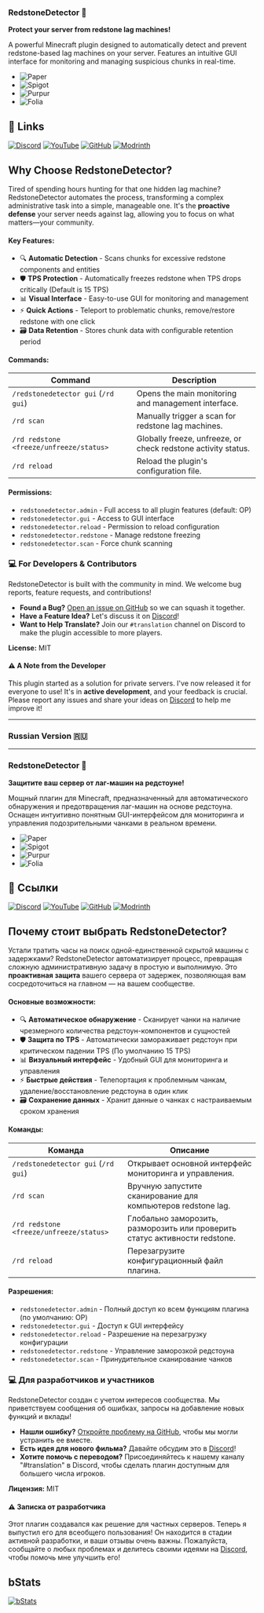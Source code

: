 ### **RedstoneDetector 🔴**  
**Protect your server from redstone lag machines!**

A powerful Minecraft plugin designed to automatically detect and prevent redstone-based lag machines on your server. Features an intuitive GUI interface for monitoring and managing suspicious chunks in real-time.

*    ![Paper](https://img.shields.io/badge/Paper-1.16.1%E2%80%931.21.10-success&logo=minecraft)     
*    ![Spigot](https://img.shields.io/badge/Spigot-1.16.1%E2%80%931.21.10-success&logo=minecraft)   
*    ![Purpur](https://img.shields.io/badge/Purpur-1.16.1%E2%80%931.21.10-success&logo=minecraft)
* 
  ![Folia](https://img.shields.io/badge/Folia-Not_Supported-red)

## 📌 Links
[![Discord](https://img.shields.io/badge/Discord-Join-blue?logo=discord&logoColor=white)](https://discord.gg/PXDzCQZUch)
[![YouTube](https://img.shields.io/badge/YouTube-Subscribe-red?logo=youtube&logoColor=white)](https://www.youtube.com/@Stepanyaa)
[![GitHub](https://img.shields.io/badge/GitHub-Repo-yellow?logo=github&logoColor=white)](https://github.com/Stepanyaa/RedstoneDetector)
[![Modrinth](https://img.shields.io/badge/Modrinth-Download-1bd96a?logo=modrinth&logoColor=white)](https://modrinth.com/project/redstonedetector)

## **Why Choose RedstoneDetector?**
Tired of spending hours hunting for that one hidden lag machine? RedstoneDetector automates the process, transforming a complex administrative task into a simple, manageable one. It's the **proactive defense** your server needs against lag, allowing you to focus on what matters—your community.

#### **Key Features:**
- 🔍 **Automatic Detection** - Scans chunks for excessive redstone components and entities
- 🛡️ **TPS Protection** - Automatically freezes redstone when TPS drops critically (Default is 15 TPS)
- 📊 **Visual Interface** - Easy-to-use GUI for monitoring and management
- ⚡ **Quick Actions** - Teleport to problematic chunks, remove/restore redstone with one click
- 🗃️ **Data Retention** - Stores chunk data with configurable retention period

#### **Commands:**
| Command | Description |
|---------|-------------|
| `/redstonedetector gui` (`/rd gui`) | Opens the main monitoring and management interface. |
| `/rd scan` | Manually trigger a scan for redstone lag machines. |
| `/rd redstone <freeze/unfreeze/status>`| Globally freeze, unfreeze, or check redstone activity status. |
| `/rd reload` | Reload the plugin's configuration file. |

#### **Permissions:**
- `redstonedetector.admin` - Full access to all plugin features (default: OP)
- `redstonedetector.gui` - Access to GUI interface
- `redstonedetector.reload` - Permission to reload configuration
- `redstonedetector.redstone` - Manage redstone freezing
- `redstonedetector.scan` - Force chunk scanning

### **💻 For Developers & Contributors**
RedstoneDetector is built with the community in mind. We welcome bug reports, feature requests, and contributions!
-   **Found a Bug?** [Open an issue on GitHub](https://github.com/Stepanyaa/RedstoneDetector) so we can squash it together.
-   **Have a Feature Idea?** Let's discuss it on [Discord](https://discord.gg/PXDzCQZUch)!
-   **Want to Help Translate?** Join our `#translation` channel on Discord to make the plugin accessible to more players.

**License:** MIT

#### **⚠️ A Note from the Developer**
This plugin started as a solution for private servers. I've now released it for everyone to use! It's in **active development**, and your feedback is crucial. Please report any issues and share your ideas on [Discord](https://discord.gg/PXDzCQZUch) to help me improve it!

---

### **Russian Version 🇷🇺**

---

### **RedstoneDetector 🔴**  
**Защитите ваш сервер от лаг-машин на редстоуне!**

Мощный плагин для Minecraft, предназначенный для автоматического обнаружения и предотвращения лаг-машин на основе редстоуна. Оснащен интуитивно понятным GUI-интерфейсом для мониторинга и управления подозрительными чанками в реальном времени.

*    ![Paper](https://img.shields.io/badge/Paper-1.16.1%E2%80%931.21.10-success&logo=minecraft)     
*    ![Spigot](https://img.shields.io/badge/Spigot-1.16.1%E2%80%931.21.10-success&logo=minecraft)   
*    ![Purpur](https://img.shields.io/badge/Purpur-1.16.1%E2%80%931.21.10-success&logo=minecraft)
* 
  ![Folia](https://img.shields.io/badge/Folia-Не_поддерживается-red)

## 📌 Ссылки
[![Discord](https://img.shields.io/badge/Discord-Join-blue?logo=discord&logoColor=white)](https://discord.gg/PXDzCQZUch)
[![YouTube](https://img.shields.io/badge/YouTube-Subscribe-red?logo=youtube&logoColor=white)](https://www.youtube.com/@Stepanyaa)
[![GitHub](https://img.shields.io/badge/GitHub-Repo-yellow?logo=github&logoColor=white)](https://github.com/Stepanyaa/RedstoneDetector)
[![Modrinth](https://img.shields.io/badge/Modrinth-Download-1bd96a?logo=modrinth&logoColor=white)](https://modrinth.com/project/redstonedetector)

## **Почему стоит выбрать RedstoneDetector?**

Устали тратить часы на поиск одной-единственной скрытой машины с задержками? RedstoneDetector автоматизирует процесс, превращая сложную административную задачу в простую и выполнимую. Это **проактивная защита** вашего сервера от задержек, позволяющая вам сосредоточиться на главном — на вашем сообществе.

#### **Основные возможности:**
- 🔍 **Автоматическое обнаружение** - Сканирует чанки на наличие чрезмерного количества редстоун-компонентов и сущностей
- 🛡️ **Защита по TPS** - Автоматически замораживает редстоун при критическом падении TPS (По умолчанию 15 TPS)
- 📊 **Визуальный интерфейс** - Удобный GUI для мониторинга и управления
- ⚡ **Быстрые действия** - Телепортация к проблемным чанкам, удаление/восстановление редстоуна в один клик
- 🗃️ **Сохранение данных** - Хранит данные о чанках с настраиваемым сроком хранения

#### **Команды:**

| Команда | Описание |
|---------|-------------|
| `/redstonedetector gui` (`/rd gui`) | Открывает основной интерфейс мониторинга и управления.|
| `/rd scan` | Вручную запустите сканирование для компьютеров redstone lag. |
| `/rd redstone <freeze/unfreeze/status>`| Глобально заморозить, разморозить или проверить статус активности redstone. |
| `/rd reload` | Перезагрузите конфигурационный файл плагина. |

#### **Разрешения:**
- `redstonedetector.admin` - Полный доступ ко всем функциям плагина (по умолчанию: OP)
- `redstonedetector.gui` - Доступ к GUI интерфейсу
- `redstonedetector.reload` - Разрешение на перезагрузку конфигурации
- `redstonedetector.redstone` - Управление заморозкой редстоуна
- `redstonedetector.scan` - Принудительное сканирование чанков

### **💻 Для разработчиков и участников**

RedstoneDetector создан с учетом интересов сообщества. Мы приветствуем сообщения об ошибках, запросы на добавление новых функций и вклады!
- **Нашли ошибку?** [Откройте проблему на GitHub](https://github.com/Stepanyaa/RedstoneDetector), чтобы мы могли устранить ее вместе.
- **Есть идея для нового фильма?** Давайте обсудим это в [Discord](https://discord.gg/PXDzCQZUch)!
- **Хотите помочь с переводом?** Присоединяйтесь к нашему каналу "#translation" в Discord, чтобы сделать плагин доступным для большего числа игроков.

**Лицензия:** MIT

#### **⚠️ Записка от разработчика**
Этот плагин создавался как решение для частных серверов. Теперь я выпустил его для всеобщего пользования! Он находится в стадии активной разработки, и ваши отзывы очень важны. Пожалуйста, сообщайте о любых проблемах и делитесь своими идеями на [Discord](https://discord.gg/PXDzCQZUch), чтобы помочь мне улучшить его!

## **bStats**

[![bStats](https://bstats.org/signatures/bukkit/RedstoneDetector.svg)](https://bstats.org/plugin/bukkit/RedstoneDetector/27778)
